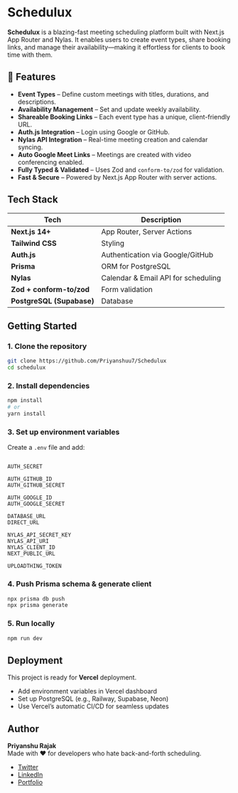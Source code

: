 
# Schedulux

**Schedulux** is a blazing-fast meeting scheduling platform built with Next.js App Router and Nylas. It enables users to create event types, share booking links, and manage their availability—making it effortless for clients to book time with them.

<!-- ## 📸 Demo

👉 [Live Demo](https://schedulux.vercel.app) *(replace with your live link)* -->

## 🔧 Features

-  **Event Types** – Define custom meetings with titles, durations, and descriptions.
-  **Availability Management** – Set and update weekly availability.
-  **Shareable Booking Links** – Each event type has a unique, client-friendly URL.
-  **Auth.js Integration** – Login using Google or GitHub.
-  **Nylas API Integration** – Real-time meeting creation and calendar syncing.
-  **Auto Google Meet Links** – Meetings are created with video conferencing enabled.
-  **Fully Typed & Validated** – Uses Zod and `conform-to/zod` for validation.
-  **Fast & Secure** – Powered by Next.js App Router with server actions.

##  Tech Stack

| Tech | Description |
|------|-------------|
| **Next.js 14+** | App Router, Server Actions |
| **Tailwind CSS** | Styling |
| **Auth.js** | Authentication via Google/GitHub |
| **Prisma** | ORM for PostgreSQL |
| **Nylas** | Calendar & Email API for scheduling |
| **Zod + conform-to/zod** | Form validation |
| **PostgreSQL (Supabase)** | Database |

##  Getting Started

### 1. Clone the repository
```bash
git clone https://github.com/Priyanshuu7/Schedulux
cd schedulux
```

### 2. Install dependencies
```bash
npm install
# or
yarn install
```

### 3. Set up environment variables

Create a `.env` file and add:
```env

AUTH_SECRET 

AUTH_GITHUB_ID
AUTH_GITHUB_SECRET

AUTH_GOOGLE_ID
AUTH_GOOGLE_SECRET

DATABASE_URL
DIRECT_URL

NYLAS_API_SECRET_KEY
NYLAS_API_URI
NYLAS_CLIENT_ID
NEXT_PUBLIC_URL

UPLOADTHING_TOKEN

```

### 4. Push Prisma schema & generate client
```bash
npx prisma db push
npx prisma generate
```

### 5. Run locally
```bash
npm run dev
```


##  Deployment

This project is ready for **Vercel** deployment.

- Add environment variables in Vercel dashboard
- Set up PostgreSQL (e.g., Railway, Supabase, Neon)
- Use Vercel’s automatic CI/CD for seamless updates

##  Author

**Priyanshu Rajak**  
Made with ❤️ for developers who hate back-and-forth scheduling.

- [Twitter](https://twitter.com/yourhandle)
- [LinkedIn](https://www.linkedin.com/in/priyanshurajak/)
- [Portfolio](https://www.priyanshurajak.tech/)

